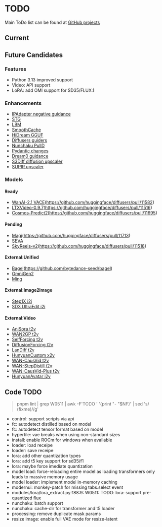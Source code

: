 # TODO

Main ToDo list can be found at [GitHub projects](https://github.com/users/vladmandic/projects)

## Current

## Future Candidates

### Features

- Python 3.13 improved support
- Video: API support  
- LoRA: add OMI support for SD35/FLUX.1

### Enhancements

- [IPAdapter negative guidance](https://github.com/huggingface/diffusers/discussions/7167)  
- [STG](https://github.com/huggingface/diffusers/blob/main/examples/community/README.md#spatiotemporal-skip-guidance)  
- [LBM](https://github.com/gojasper/LBM)  
- [SmoothCache](https://github.com/huggingface/diffusers/issues/11135)  
- [HiDream GGUF](https://github.com/huggingface/diffusers/pull/11550)  
- [Diffusers guiders](https://github.com/huggingface/diffusers/pull/11311)  
- [Nunchaku PulID](https://github.com/mit-han-lab/nunchaku/pull/274)  
- [Pydantic changes](https://github.com/Cschlaefli/automatic)  
- [Dream0 guidance](https://huggingface.co/ByteDance/DreamO)  
- [S3Diff diffusion upscaler](https://github.com/ArcticHare105/S3Diff)
- [SUPIR upscaler](https://github.com/Fanghua-Yu/SUPIR)

### Models

#### Ready
- [WanAI-2.1 VACE](https://huggingface.co/Wan-AI/Wan2.1-VACE-14B)(https://github.com/huggingface/diffusers/pull/11582)  
- [LTXVideo-0.9.7](https://github.com/Lightricks/LTX-Video?tab=readme-ov-file#diffusers-integration)(https://github.com/huggingface/diffusers/pull/11516)  
- [Cosmos-Predict2](https://huggingface.co/nvidia/Cosmos-Predict2-2B-Video2World)(https://github.com/huggingface/diffusers/pull/11695)
#### Pending
- [Magi](https://github.com/SandAI-org/MAGI-1)(https://github.com/huggingface/diffusers/pull/11713)
- [SEVA](https://github.com/huggingface/diffusers/pull/11440)  
- [SkyReels-v2](https://github.com/SkyworkAI/SkyReels-V2)(https://github.com/huggingface/diffusers/pull/11518)  
#### External:Unified
- [Bagel](https://huggingface.co/ByteDance-Seed/BAGEL-7B-MoT)(https://github.com/bytedance-seed/bagel)
- [OmniGen2](https://huggingface.co/OmniGen2/OmniGen2)
- [Ming](https://github.com/inclusionAI/Ming)
#### External:Image2Image
- [Step1X i2i](https://github.com/stepfun-ai/Step1X-Edit)
- [SD3 UltraEdit i2i](https://github.com/HaozheZhao/UltraEdit)
#### External:Video
- [AniSora t2v](https://github.com/bilibili/Index-anisora)  
- [WAN2GP t2v](https://github.com/deepbeepmeep/Wan2GP)
- [SelfForcing t2v](https://github.com/guandeh17/Self-Forcing)
- [DiffusionForcing t2v](https://github.com/kwsong0113/diffusion-forcing-transformer)
- [LanDiff t2v](https://github.com/landiff/landiff)
- [HunyuanCustom x2v](https://github.com/Tencent-Hunyuan/HunyuanCustom)
- [WAN-CausVid t2v](https://huggingface.co/lightx2v/Wan2.1-T2V-14B-CausVid)
- [WAN-StepDistill t2v](https://huggingface.co/lightx2v/Wan2.1-T2V-14B-StepDistill-CfgDistill)
- [WAN-CausVid-Plus t2v](https://github.com/goatWu/CausVid-Plus/)  
- [HunyuanAvatar i2v](https://huggingface.co/tencent/HunyuanVideo-Avatar)

## Code TODO

> pnpm lint | grep W0511 | awk -F'TODO ' '{print "- "$NF}' | sed 's/ (fixme)//g'
 
- control: support scripts via api
- fc: autodetect distilled based on model
- fc: autodetect tensor format based on model
- hypertile: vae breaks when using non-standard sizes
- install: enable ROCm for windows when available
- loader: load receipe
- loader: save receipe
- lora: add other quantization types
- lora: add t5 key support for sd35/f1
- lora: maybe force imediate quantization
- model load: force-reloading entire model as loading transformers only leads to massive memory usage
- model loader: implement model in-memory caching
- modernui: monkey-patch for missing tabs.select event
- modules/lora/lora_extract.py:188:9: W0511: TODO: lora: support pre-quantized flux
- nunchaku: batch support
- nunchaku: cache-dir for transformer and t5 loader
- processing: remove duplicate mask params
- resize image: enable full VAE mode for resize-latent
